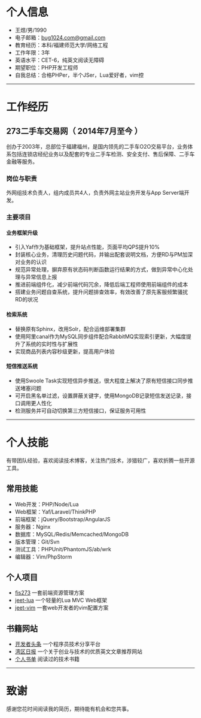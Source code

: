 
# 个人信息
 - 王煜/男/1990
 - 电子邮箱：bug1024.com@gmail.com
 - 教育经历：本科/福建师范大学/网络工程
 - 工作年限：3年
 - 英语水平：CET-6，纯英文阅读无障碍
 - 期望职位：PHP开发工程师
 - 自我总结：合格PHPer，半个JSer，Lua爱好者，vim控

---

# 工作经历

## 273二手车交易网（ 2014年7月至今 ）
 创办于2003年，总部位于福建福州，是国内领先的二手车O2O交易平台，业务体系包括连锁店经纪业务以及配套的专业二手车检测、安全支付、售后保障、二手车金融等服务。

### 岗位与职责
 外网组技术负责人，组内成员共4人，负责外网主站业务开发与App Server端开发。

### 主要项目

#### 业务框架升级
 - 引入Yaf作为基础框架，提升站点性能，页面平均QPS提升10%
 - 封装核心业务，清理历史问题代码，并输出配套说明文档，方便RD与PM加深对业务的认识
 - 规范异常处理，摒弃原有状态码判断函数运行结果的方式，做到异常中心化处理与异常信息上报
 - 推进前端组件化，减少前端代码冗余，降低后端工程师使用前端组件的成本
 - 搭建业务问题自查系统，提升问题排查效率，有效改善了原先客服频繁骚扰RD的状况

#### 检索系统
 - 替换原有Sphinx，改用Solr，配合运维部署集群
 - 使用阿里canal作为MySQL同步组件配合RabbitMQ实现索引更新，大幅度提升了系统的实时性与扩展性
 - 实现商品列表内容秒级更新，提高用户体验

#### 短信推送系统
 - 使用Swoole Task实现短信异步推送，很大程度上解决了原有短信接口同步推送堵塞问题
 - 可开启黑名单过滤，设置屏蔽关键字，使用MongoDB记录短信发送记录，接口调用更人性化
 - 检测服务并可自动切换第三方短信接口，保证服务可用性

---

# 个人技能
 有带团队经验，喜欢阅读技术博客，关注热门技术，涉猎较广，喜欢折腾一些开源工具。

## 常用技能
 - Web开发：PHP/Node/Lua
 - Web框架：Yaf/Laravel/ThinkPHP
 - 前端框架：jQuery/Bootstrap/AngularJS
 - 服务器：Nginx
 - 数据库：MySQL/Redis/Memcached/MongoDB
 - 版本管理：Git/Svn
 - 测试工具：PHPUnit/PhantomJS/ab/wrk
 - 编辑器：Vim/PhpStorm

## 个人项目
 - [fis273](https://npm.taobao.org/package/fis273) 一套前端资源管理方案
 - [jeet-lua](https://github.com/bug1024/jeet-lua) 一个轻量的Lua MVC Web框架
 - [jeet-vim](https://github.com/bug1024/jeet-vim) 一套web开发者的vim配置方案

## 书籍网站
 - [开发者头条](http://toutiao.io/) 一个程序员技术分享平台
 - [湾区日报](https://wanqu.co/) 一个关于创业与技术的优质英文文章推荐网站
 - [个人书单](https://github.com/bug1024/doc/blob/master/Blog/my-growth.md) 阅读过的技术书籍

---

# 致谢

 感谢您花时间阅读我的简历，期待能有机会和您共事。


